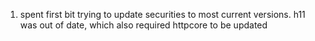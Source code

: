 1. spent first bit trying to update securities to most current versions. 
    h11 was out of date, which also required httpcore to be updated
